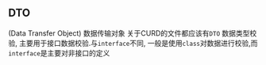 ## DTO
(Data Transfer Object) 数据传输对象
关于CURD的文件都应该有`DTO` 数据类型校验, 主要用于接口数据校验.与`interface`不同, 一般是使用`class`对数据进行校验,而`interface`是主要对非接口的定义